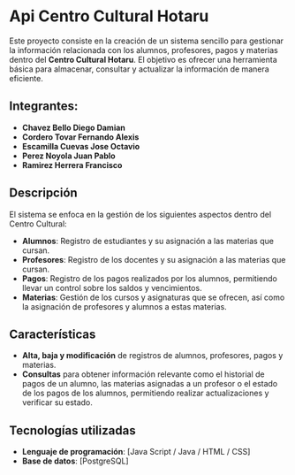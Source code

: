 
# Api Centro Cultural Hotaru

Este proyecto consiste en la creación de un sistema sencillo para gestionar la información relacionada con los alumnos, profesores, pagos y materias dentro del **Centro Cultural Hotaru**. El objetivo es ofrecer una herramienta básica para almacenar, consultar y actualizar la información de manera eficiente.

## Integrantes:
- **Chavez Bello Diego Damian**
- **Cordero Tovar Fernando Alexis**
- **Escamilla Cuevas Jose Octavio**
- **Perez Noyola Juan Pablo**
- **Ramirez Herrera Francisco**

## Descripción

El sistema se enfoca en la gestión de los siguientes aspectos dentro del Centro Cultural:

- **Alumnos**: Registro de estudiantes y su asignación a las materias que cursan.
- **Profesores**: Registro de los docentes y su asignación a las materias que cursan.
- **Pagos**: Registro de los pagos realizados por los alumnos, permitiendo llevar un control sobre los saldos y vencimientos.
- **Materias**: Gestión de los cursos y asignaturas que se ofrecen, así como la asignación de profesores y alumnos a estas materias.

## Características

- **Alta, baja y modificación** de registros de alumnos, profesores, pagos y materias.
- **Consultas** para obtener información relevante como el historial de pagos de un alumno, las materias asignadas a un profesor o el estado de los pagos de los alumnos,
  permitiendo realizar actualizaciones y verificar su estado.

## Tecnologías utilizadas

- **Lenguaje de programación**: [Java Script / Java / HTML / CSS] 
- **Base de datos**: [PostgreSQL]

